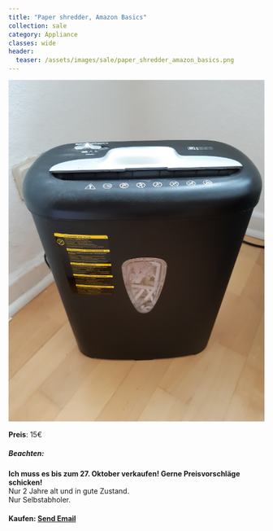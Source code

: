 ```yaml
---
title: "Paper shredder, Amazon Basics"
collection: sale
category: Appliance
classes: wide
header: 
  teaser: /assets/images/sale/paper_shredder_amazon_basics.png
---
```




<a href="">
  <img src="/assets/images/sale/paper_shredder_amazon_basics.png" alt="Paper shredder, Amazon Basics">
</a>

**Preis**: 15€

##### Beachten:
**Ich muss es bis zum 27. Oktober verkaufen! Gerne Preisvorschläge schicken!**<br>
Nur 2 Jahre alt und in gute Zustand.<br>
Nur Selbstabholer.

#### Kaufen: <a href = "mailto:digitaldasler@gmail.com?subject=Paper shredder, Amazon Basics">Send Email</a>


